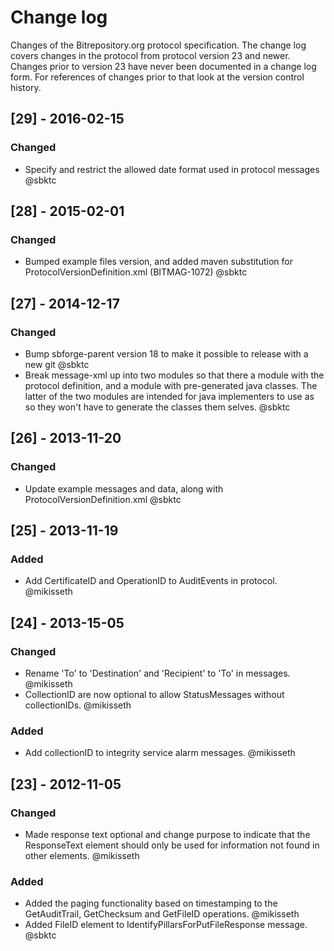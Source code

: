 # Change log
Changes of the Bitrepository.org protocol specification. 
The change log covers changes in the protocol from protocol version 23 and newer. 
Changes prior to version 23 have never been documented in a change log form. For references of changes prior to that look at the version control history.

## [29] - 2016-02-15
### Changed
- Specify and restrict the allowed date format used in protocol messages @sbktc


## [28] - 2015-02-01
### Changed
- Bumped example files version, and added maven substitution for ProtocolVersionDefinition.xml (BITMAG-1072) @sbktc


## [27] - 2014-12-17
### Changed 
 - Bump sbforge-parent version 18 to make it possible to release with a new git @sbktc
 - Break message-xml up into two modules so that there a module with the protocol definition, 
        and a module with pre-generated java classes. 
        The latter of the two modules are intended for java implementers to use as so they won't have 
        to generate the classes them selves. @sbktc


## [26] - 2013-11-20
### Changed
 - Update example messages and data, along with ProtocolVersionDefinition.xml @sbktc


## [25] - 2013-11-19
### Added
 - Add CertificateID and OperationID to AuditEvents in protocol. @mikisseth


## [24] - 2013-15-05
### Changed
 - Rename 'To' to 'Destination' and 'Recipient' to 'To' in messages. @mikisseth
 - CollectionID are now optional to allow StatusMessages without collectionIDs. @mikisseth

### Added
 - Add collectionID to integrity service alarm messages. @mikisseth


## [23] - 2012-11-05
### Changed
 - Made response text optional and change purpose to indicate that the ResponseText element should only
        be used for information not found in other elements. @mikisseth

### Added
 - Added the paging functionality based on timestamping to the GetAuditTrail, GetChecksum and GetFileID
        operations. @mikisseth
 - Added FileID element to IdentifyPillarsForPutFileResponse message. @sbktc
